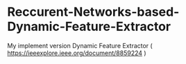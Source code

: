 # Reccurent-Networks-based-Dynamic-Feature-Extractor
My implement version Dynamic Feature Extractor ( https://ieeexplore.ieee.org/document/8859224 )
